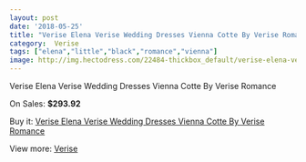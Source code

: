 ```yaml
---
layout: post
date: '2018-05-25'
title: "Verise Elena Verise Wedding Dresses Vienna Cotte By Verise Romance"
category:  Verise
tags: ["elena","little","black","romance","vienna"]
image: http://img.hectodress.com/22484-thickbox_default/verise-elena-verise-wedding-dresses-vienna-cotte-by-verise-romance.jpg
---
```

Verise Elena Verise Wedding Dresses Vienna Cotte By Verise Romance

On Sales: **$293.92**
<a href="https://www.hectodress.com/-verise/10456-verise-elena-verise-wedding-dresses-vienna-cotte-by-verise-romance.html"><amp-img layout="responsive" width="600" height="600" src="//img.hectodress.com/22484-thickbox_default/verise-elena-verise-wedding-dresses-vienna-cotte-by-verise-romance.jpg" alt="Verise Elena Verise Wedding Dresses Vienna Cotte By Verise Romance 0" /></a>

Buy it: [Verise Elena Verise Wedding Dresses Vienna Cotte By Verise Romance](https://www.hectodress.com/-verise/10456-verise-elena-verise-wedding-dresses-vienna-cotte-by-verise-romance.html "Verise Elena Verise Wedding Dresses Vienna Cotte By Verise Romance")

View more: [ Verise](https://www.hectodress.com/170--verise " Verise")